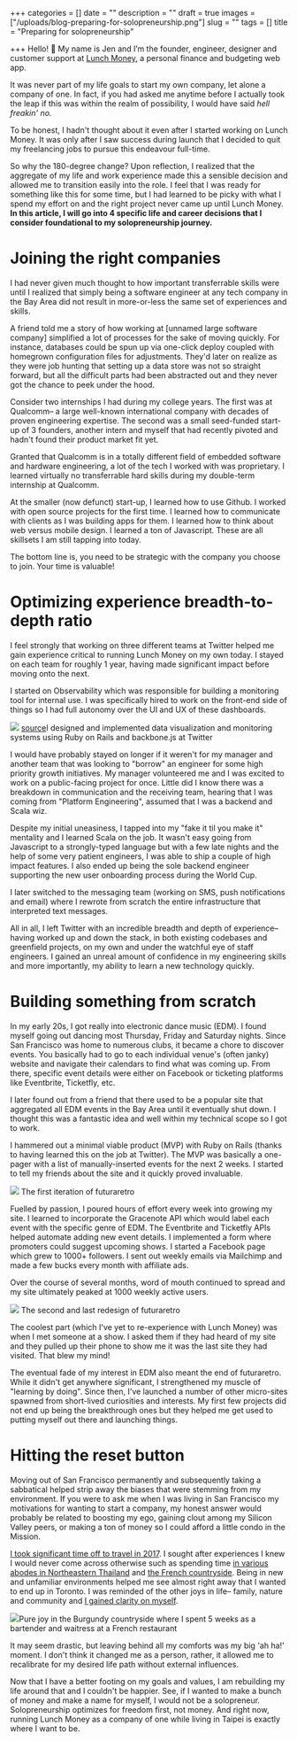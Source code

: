 +++
categories = []
date = ""
description = ""
draft = true
images = ["/uploads/blog-preparing-for-solopreneurship.png"]
slug = ""
tags = []
title = "Preparing for solopreneurship"

+++
Hello! 👋  My name is Jen and I’m the founder, engineer, designer and customer support at [Lunch Money](https://lunchmoney.app), a personal finance and budgeting web app.

It was never part of my life goals to start my own company, let alone a company of one. In fact, if you had asked me anytime before I actually took the leap if this was within the realm of possibility, I would have said _hell freakin' no._

To be honest, I hadn't thought about it even after I started working on Lunch Money. It was only after I saw success during launch that I decided to quit my freelancing jobs to pursue this endeavour full-time.

So why the 180-degree change? Upon reflection, I realized that the aggregate of my life and work experience made this a sensible decision and allowed me to transition easily into the role. I feel that I was ready for something like this for some time, but I had learned to be picky with what I spend my effort on and the right project never came up until Lunch Money. **In this article, I will go into 4 specific life and career decisions that I consider foundational to my solopreneurship journey.**

# **Joining the right companies**

I had never given much thought to how important transferrable skills were until I realized that simply being a software engineer at any tech company in the Bay Area did not result in more-or-less the same set of experiences and skills.

A friend told me a story of how working at \[unnamed large software company\] simplified a lot of processes for the sake of moving quickly. For instance, databases could be spun up via one-click deploy coupled with homegrown configuration files for adjustments. They'd later on realize as they were job hunting that setting up a data store was not so straight forward, but all the difficult parts had been abstracted out and they never got the chance to peek under the hood.

Consider two internships I had during my college years. The first was at Qualcomm– a large well-known international company with decades of proven engineering expertise. The second was a small seed-funded start-up of 3 founders, another intern and myself that had recently pivoted and hadn't found their product market fit yet.

Granted that Qualcomm is in a totally different field of embedded software and hardware engineering, a lot of the tech I worked with was proprietary. I learned virtually no transferrable hard skills during my double-term internship at Qualcomm.

At the smaller (now defunct) start-up, I learned how to use Github. I worked with open source projects for the first time. I learned how to communicate with clients as I was building apps for them. I learned how to think about web versus mobile design. I learned a ton of Javascript. These are all skillsets I am still tapping into today.

The bottom line is, you need to be strategic with the company you choose to join. Your time is valuable!

# **Optimizing experience breadth-to-depth ratio**

I feel strongly that working on three different teams at Twitter helped me gain experience critical to running Lunch Money on my own today. I stayed on each team for roughly 1 year, having made significant impact before moving onto the next.

I started on Observability which was responsible for building a monitoring tool for internal use. I was specifically hired to work on the front-end side of things so I had full autonomy over the UI and UX of these dashboards.

![](/uploads/observability.png) <span class="credit"><a href="https://blog.twitter.com/engineering/en_us/a/2013/observability-at-twitter.html" target="_blank">source</a></span><span class="caption">I designed and implemented data visualization and monitoring systems using Ruby on Rails and backbone.js at Twitter</span>

I would have probably stayed on longer if it weren't for my manager and another team that was looking to "borrow" an engineer for some high priority growth initiatives. My manager volunteered me and I was excited to work on a public-facing project for once. Little did I know there was a breakdown in communication and the receiving team, hearing that I was coming from "Platform Engineering", assumed that I was a backend and Scala wiz.

Despite my initial uneasiness, I tapped into my "fake it til you make it" mentality and I learned Scala on the job. It wasn't easy going from Javascript to a strongly-typed language but with a few late nights and the help of some very patient engineers, I was able to ship a couple of high impact features. I also ended up being the sole backend engineer supporting the new user onboarding process during the World Cup.

I later switched to the messaging team (working on SMS, push notifications and email) where I rewrote from scratch the entire infrastructure that interpreted text messages.

All in all, I left Twitter with an incredible breadth and depth of experience– having worked up and down the stack, in both existing codebases and greenfield projects, on my own and under the watchful eye of staff engineers. I gained an unreal amount of confidence in my engineering skills and more importantly, my ability to learn a new technology quickly.

# **Building something from scratch**

In my early 20s, I got really into electronic dance music (EDM). I found myself going out dancing most Thursday, Friday and Saturday nights. Since San Francisco was home to numerous clubs, it became a chore to discover events. You basically had to go to each individual venue's (often janky) website and navigate their calendars to find what was coming up. From there, specific event details were either on Facebook or ticketing platforms like Eventbrite, Ticketfly, etc.

I later found out from a friend that there used to be a popular site that aggregated all EDM events in the Bay Area until it eventually shut down. I thought this was a fantastic idea and well within my technical scope so I got to work.

I hammered out a minimal viable product (MVP) with Ruby on Rails (thanks to having learned this on the job at Twitter). The MVP was basically a one-pager with a list of manually-inserted events for the next 2 weeks. I started to tell my friends about the site and it quickly proved invaluable.

![](/uploads/futuraretro1.png) <span class="caption">The first iteration of futuraretro</span>

Fuelled by passion, I poured hours of effort every week into growing my site. I learned to incorporate the Gracenote API which would label each event with the specific genre of EDM. The Eventbrite and Ticketfly APIs helped automate adding new event details. I implemented a form where promoters could suggest upcoming shows. I started a Facebook page which grew to 1000+ followers. I sent out weekly emails via Mailchimp and made a few bucks every month with affiliate ads.

Over the course of several months, word of mouth continued to spread and my site ultimately peaked at 1000 weekly active users.

![](/uploads/futuraretro2.png)
<span class="caption">The second and last redesign of futuraretro</span>

The coolest part (which I've yet to re-experience with Lunch Money) was when I met someone at a show. I asked them if they had heard of my site and they pulled up their phone to show me it was the last site they had visited. That blew my mind!

The eventual fade of my interest in EDM also meant the end of futuraretro. While it didn't get anywhere significant, I strengthened my muscle of "learning by doing". Since then, I've launched a number of other micro-sites spawned from short-lived curiosities and interests. My first few projects did not end up being the breakthrough ones but they helped me get used to putting myself out there and launching things.

# **Hitting the reset button**

Moving out of San Francisco permanently and subsequently taking a sabbatical helped strip away the biases that were stemming from my environment. If you were to ask me when I was living in San Francisco my motivations for wanting to start a company, my honest answer would probably be related to boosting my ego, gaining clout among my Silicon Valley peers, or making a ton of money so I could afford a little condo in the Mission.

[I took significant time off to travel in 2017](https://lunchbag.ca/pre-departure-thoughts/). I sought after experiences I knew I would never come across otherwise such as spending time [in various abodes in Northeastern Thailand](https://lunchbag.ca/thailand/) and [the French countryside](https://lunchbag.ca/lunchbag-in-france-living-in-the-mountains/). Being in new and unfamiliar environments helped me see almost right away that I wanted to end up in Toronto. I was reminded of the other joys in life– family, nature and community and [I gained clarity on myself](https://lunchbag.ca/checking-in-things-i-ve-learned/).

![](/uploads/sabbatical.jpg)<span class="caption">Pure joy in the Burgundy countryside where I spent 5 weeks as a bartender and waitress at a French restaurant</span>

It may seem drastic, but leaving behind all my comforts was my big 'ah ha!' moment. I don't think it changed me as a person, rather, it allowed me to recalibrate for my desired life path without external influences.

Now that I have a better footing on my goals and values, I am rebuilding my life around that and I couldn't be happier. See, if I wanted to make a bunch of money and make a name for myself, I would not be a solopreneur. Solopreneurship optimizes for freedom first, not money. And right now, running Lunch Money as a company of one while living in Taipei is exactly where I want to be.
